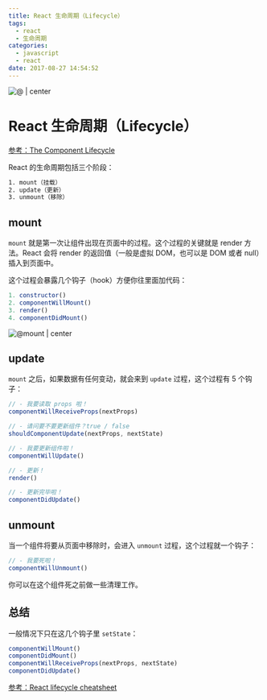 ```yaml
---
title: React 生命周期（Lifecycle）
tags:
  - react
  - 生命周期
categories:
  - javascript
  - react
date: 2017-08-27 14:54:52
---
```


![@ | center](https://ws1.sinaimg.cn/large/889b2f7fgy1fj7bcj3yudj21hc0u0thp.jpg)

# React 生命周期（Lifecycle）

[参考：The Component Lifecycle](https://facebook.github.io/react/docs/react-component.html#the-component-lifecycle)

React 的生命周期包括三个阶段：
```bash
1. mount（挂载）
2. update（更新）
3. unmount（移除）
```

## mount

`mount` 就是第一次让组件出现在页面中的过程。这个过程的关键就是 render 方法。React 会将 render 的返回值（一般是虚拟 DOM，也可以是 DOM 或者 null）插入到页面中。

这个过程会暴露几个钩子（hook）方便你往里面加代码：

```javascript
1. constructor()
2. componentWillMount()
3. render()
4. componentDidMount()
```
![@mount | center](https://ws1.sinaimg.cn/large/889b2f7fgy1fix4zaxn30j21v0110hci.jpg)


## update

`mount` 之后，如果数据有任何变动，就会来到 `update` 过程，这个过程有 5 个钩子：

```javascript
// - 我要读取 props 啦！
componentWillReceiveProps(nextProps)

// - 请问要不要更新组件？true / false
shouldComponentUpdate(nextProps, nextState) 

// - 我要更新组件啦！
componentWillUpdate() 

// - 更新！
render() 

// - 更新完毕啦！
componentDidUpdate() 
```

## unmount

当一个组件将要从页面中移除时，会进入 `unmount` 过程，这个过程就一个钩子：

```javascript
// - 我要死啦！
componentWillUnmount()
```
你可以在这个组件死之前做一些清理工作。

## 总结

一般情况下只在这几个钩子里 `setState`：
```javascript
componentWillMount()
componentDidMount()
componentWillReceiveProps(nextProps, nextState) 
componentDidUpdate()
```

[参考：React lifecycle cheatsheet](https://gist.github.com/bvaughn/923dffb2cd9504ee440791fade8db5f9)







